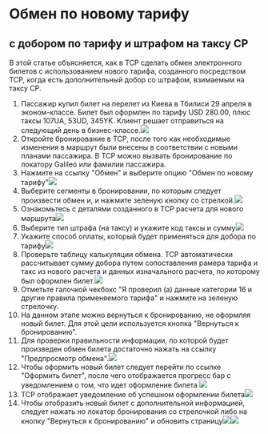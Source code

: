# Обмен по новому тарифу

## с добором по тарифу и штрафом на таксу CP

В этой статье объясняется, как в TCP сделать обмен электронного билетов с использованием нового тарифа, созданного посредством TCP, когда есть дополнительный добор со штрафом, взимаемым на таксу CP.

1. Пассажир купил билет на перелет из Киева в Тбилиси 29 апреля в эконом-классе. Билет был оформлен по тарифу USD 280.00,   плюс таксы 107UA, 53UD, 345YK. Клиент решает отправиться на следующий день в бизнес-классе.![](/assets/OriginalticketNewFare.png)
2. Откройте бронирование в TCP, после того как необходимые изменения в маршрут были внесены в соответствии с новыми планами пассажира. В TCP можно вызвать бронирование по локатору Galileo или фамилии пассажира.
3. Нажмите на ссылку "Обмен" и выберите опцию "Обмен по новому тарифу"![](/assets/ExchangeNewFareQuote.png)
4. Выберите сегменты в бронировании, по которым следует произвести обмен и, и нажмите зеленую кнопку со стрелкой.![](/assets/NewFareReview.png)
5. Ознакомьтесь с деталями созданного в ТСР расчета  для нового маршрута![](/assets/NewFareReviewExchangeusingnewFare.png)
6. Выберите тип штрафа \(на таксу\) и укажите код таксы и сумму![](/assets/TaxPenaltyExchangeNewFare.png)
7. Укажите способ оплаты, который будет применяться для добора по тарифу![](/assets/ADCPaymentMethod.png)
8. Проверьте таблицу калькуляции обмена. TCP автоматически рассчитывает сумму добора путем сопоставления  рамера тарифа и такс из нового расчета и данных изначального расчета, по которому был оформлен билет.![](/assets/ExchangeCalculationTable.png)
9. Отметьте галочкой чекбокс "Я проверил \(а\) данные категории 16 и другие правила применяемого тарифа" и нажмите на зеленую стрелочку. 
10. На данном этапе можно вернуться к бронированию, не оформляя новый билет. Для этой цели используется кнопка "Вернуться к бронированию".
11. Для проверки правильности информации, по которой будет произведен обмен билета достаточно нажать на ссылку "Предпросмотр обмена".![](/assets/ReviewExchange_NewFareQuote.png)
12. Чтобы оформить новый билет следует перейти по ссылке "Оформить билет", после чего отображается прогресс бар с уведомлением о том, что идет оформление билета ![](/assets/IssuingTicket.png)
13. TCP отображает уведомление об успешном оформлении билета![](/assets/SuccessfullyIssuedTicket.png)
14. Чтобы отобразить новый билет с дополнительной информацией, следует нажать но локатор бронирования со стрелочкой либо на кнопку "Вернуться к бронированию" и обновить страницу![](/assets/GOtoPNR.png)![](/assets/NEwTicketReviewNewFare.png)



